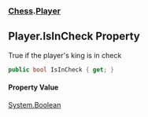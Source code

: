 ### [Chess](Chess.md 'Chess').[Player](Chess.Player.md 'Chess.Player')

## Player.IsInCheck Property

True if the player's king is in check

```csharp
public bool IsInCheck { get; }
```

#### Property Value
[System.Boolean](https://docs.microsoft.com/en-us/dotnet/api/System.Boolean 'System.Boolean')